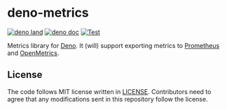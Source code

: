 # deno-metrics

[![deno land](http://img.shields.io/badge/available%20on-deno.land/x-lightgrey.svg?logo=deno)](https://deno.land/x/prometheus)
[![deno doc](https://doc.deno.land/badge.svg)](https://doc.deno.land/https/deno.land/x/prometheus/mod.ts)
[![Test](https://github.com/lambdalisue/deno-prometheus/workflows/Test/badge.svg)](https://github.com/lambdalisue/deno-errorutil/actions?query=workflow%3ATest)

Metrics library for [Deno]. It (will) support exporting metrics to [Prometheus]
and [OpenMetrics].

[Deno]: https://deno.land/
[Prometheus]: https://prometheus.io/
[OpenMetrics]: https://openmetrics.io/

## License

The code follows MIT license written in [LICENSE](./LICENSE). Contributors need
to agree that any modifications sent in this repository follow the license.
